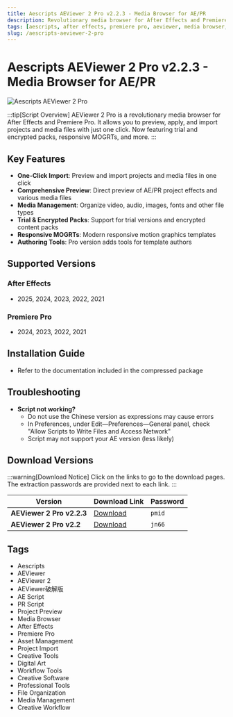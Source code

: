 ```yaml
---
title: Aescripts AEViewer 2 Pro v2.2.3 - Media Browser for AE/PR
description: Revolutionary media browser for After Effects and Premiere Pro. Preview, apply, and import projects and media files in one click. Features trial and encrypted packs, responsive MOGRTs and more.
tags: [aescripts, after effects, premiere pro, aeviewer, media browser, project management, asset import, ae plugin, pr plugin]
slug: /aescripts-aeviewer-2-pro
---
```


<!-- Above is frontmatter Part - generated based on content to meet Google SEO requirements, balancing automation efficiency with Google's E-E-A-T principles -->

# Aescripts AEViewer 2 Pro v2.2.3 - Media Browser for AE/PR

![Aescripts AEViewer 2 Pro](https://www.gfxcamp.com/wp-content/uploads/2024/06/AEVIEWER-2-Pro.jpg)

:::tip[Script Overview]
AEViewer 2 Pro is a revolutionary media browser for After Effects and Premiere Pro. It allows you to preview, apply, and import projects and media files with just one click. Now featuring trial and encrypted packs, responsive MOGRTs, and more.
:::

## Key Features

- **One-Click Import**: Preview and import projects and media files in one click
- **Comprehensive Preview**: Direct preview of AE/PR project effects and various media files
- **Media Management**: Organize video, audio, images, fonts and other file types
- **Trial & Encrypted Packs**: Support for trial versions and encrypted content packs
- **Responsive MOGRTs**: Modern responsive motion graphics templates
- **Authoring Tools**: Pro version adds tools for template authors

## Supported Versions

### After Effects
- 2025, 2024, 2023, 2022, 2021

### Premiere Pro
- 2024, 2023, 2022, 2021

## Installation Guide

- Refer to the documentation included in the compressed package

## Troubleshooting

- **Script not working?**
  - Do not use the Chinese version as expressions may cause errors
  - In Preferences, under Edit—Preferences—General panel, check "Allow Scripts to Write Files and Access Network"
  - Script may not support your AE version (less likely)

## Download Versions

:::warning[Download Notice]
Click on the links to go to the download pages. The extraction passwords are provided next to each link.
:::

| Version | Download Link | Password |
|---------|---------------|----------|
| **AEViewer 2 Pro v2.2.3** | [Download](https://pan.baidu.com/s/1VglqF4MFg8VjSt07FS22lw?pwd=pmid) | `pmid` |
| **AEViewer 2 Pro v2.2** | [Download](https://pan.baidu.com/s/1N02yMDjaLH0dH_3AA3YZtQ?pwd=jn66) | `jn66` |

## Tags

- Aescripts
- AEViewer
- AEViewer 2
- AEViewer破解版
- AE Script
- PR Script
- Project Preview
- Media Browser
- After Effects
- Premiere Pro
- Asset Management
- Project Import
- Creative Tools
- Digital Art
- Workflow Tools
- Creative Software
- Professional Tools
- File Organization
- Media Management
- Creative Workflow